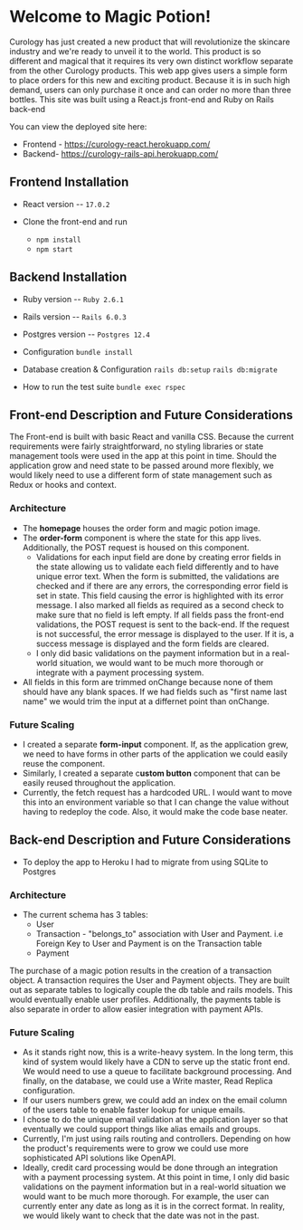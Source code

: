 
# Welcome to Magic Potion!

Curology has just created a new product that will revolutionize the skincare industry and we're ready to unveil it to the world. This product is so different and magical that it requires its very own distinct workflow separate from the other Curology products.
This web app gives users a simple form to place orders for this new and exciting product. Because it is in such high demand, users can only purchase it once and can order no more than three bottles. 
This site was built using a React.js front-end and Ruby on Rails back-end 

You can view the deployed site here: 
* Frontend -   https://curology-react.herokuapp.com/
* Backend- https://curology-rails-api.herokuapp.com/


## Frontend Installation 
* React version -- `17.0.2`

* Clone the front-end and run  
	 * `npm install`
	 * `npm start`

## Backend Installation 
* Ruby version -- `Ruby 2.6.1`
* Rails version -- `Rails 6.0.3`
* Postgres version -- `Postgres 12.4`

* Configuration
		`bundle install`
* Database creation & Configuration
		`rails db:setup`
		`rails db:migrate`
* How to run the test suite
		`bundle exec rspec`

## Front-end Description and Future Considerations 
 The Front-end is built with basic React and vanilla CSS. Because the current requirements were fairly straightforward, no styling libraries or state management tools were used in the app at this point in time. 
 Should the application grow and need state to be passed around more flexibly, we would likely need to use a different form of state management such as Redux or hooks and context. 
### Architecture
- The **homepage** houses the order form and magic potion image. 
- The **order-form** component is where the state for this app lives. Additionally, the POST request is housed on this component.
	-  Validations for each input field are done by creating error fields in the state allowing us to validate each field differently and to have unique error text. When the form is submitted, the validations are checked and if there are any errors, the corresponding error field is set in state.  This field causing the error is highlighted with its error message. I also marked all fields as required as a second check to make sure that no field is left empty. If all fields pass the front-end validations, the POST request is sent to the back-end. If the request is not successful, the error message is displayed to the user. If it is, a success message is displayed and the form fields are cleared.
	-  I only did basic validations on the payment information but in a real-world situation, we would want to be much more thorough or integrate with a payment processing system.  
- All fields in this form are trimmed onChange because none of them should have any blank spaces. If we had fields such as "first name last name" we would trim the input at a differnet point than onChange. 
### Future Scaling
- I created a separate **form-input** component. If, as the application grew, we need to have forms in other parts of the application we could easily reuse the component. 
- Similarly, I created a separate c**ustom button** component that can be easily reused throughout the application. 
- Currently, the fetch request has a hardcoded URL. I would want to move this into an environment variable so that I can change the value without having to redeploy the code. Also, it would make the code base neater.

## Back-end Description and Future Considerations 
- To deploy the app to Heroku I had to migrate from using SQLite to Postgres
### Architecture
- The current schema has 3 tables:
	- User 
	- Transaction - "belongs_to" association with User and Payment. i.e Foreign Key to User and Payment is on the Transaction table
	- Payment

The purchase of a magic potion results in the creation of a transaction object. A transaction requires the User and Payment objects. They are built out as separate tables to logically couple the db table and rails models. This would eventually enable user profiles. Additionally, the payments table is also separate in order to allow easier integration with payment APIs.

### Future Scaling 
- As it stands right now, this is a write-heavy system. In the long term, this kind of system would likely have a CDN to serve up the static front end. We would need to use a queue to facilitate background processing. And finally, on the database, we could use a Write master, Read Replica configuration.
- If our users numbers grew, we could add an index on the email column of the users table to enable faster lookup for unique emails.
- I chose to do the unique email validation at the application layer so that eventually we could support things like alias emails and groups.
- Currently, I'm just using rails routing and controllers. Depending on how the product's requirements were to grow we could use more sophisticated API solutions like OpenAPI.
- Ideally, credit card processing would be done through an integration with a payment processing system. At this point in time, I only did basic validations on the payment information but in a real-world situation we would want to be much more thorough. For example, the user can currently enter any date as long as it is in the correct format. In reality, we would likely want to check that the date was not in the past. 
